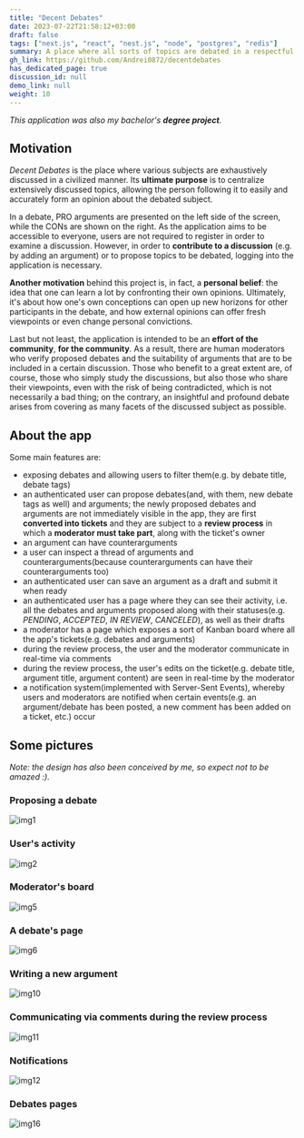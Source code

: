 ```yaml
---
title: "Decent Debates"
date: 2023-07-22T21:58:12+03:00
draft: false
tags: ["next.js", "react", "nest.js", "node", "postgres", "redis"]
summary: A place where all sorts of topics are debated in a respectful and constructive manner.
gh_link: https://github.com/Andrei0872/decentdebates
has_dedicated_page: true
discussion_id: null
demo_link: null
weight: 10
---
```


_This application was also my bachelor's **degree project**._

## Motivation

_Decent Debates_ is the place where various subjects are exhaustively discussed in a civilized manner. Its **ultimate purpose** is to centralize extensively discussed topics, allowing the person following it to easily and accurately form an opinion about the debated subject.

In a debate, PRO arguments are presented on the left side of the screen, while the CONs are shown on the right. As the application aims to be accessible to everyone, users are not required to register in order to examine a discussion. However, in order to **contribute to a discussion** (e.g. by adding an argument) or to propose topics to be debated, logging into the application is necessary.

**Another motivation** behind this project is, in fact, a **personal belief**: the idea that one can learn a lot by confronting their own opinions. Ultimately, it's about how one's own conceptions can open up new horizons for other participants in the debate, and how external opinions can offer fresh viewpoints or even change personal convictions.

Last but not least, the application is intended to be an **effort of the community**, **for the community**. As a result, there are human moderators who verify proposed debates and the suitability of arguments that are to be included in a certain discussion. Those who benefit to a great extent are, of course, those who simply study the discussions, but also those who share their viewpoints, even with the risk of being contradicted, which is not necessarily a bad thing; on the contrary, an insightful and profound debate arises from covering as many facets of the discussed subject as possible.

## About the app

Some main features are:

* exposing debates and allowing users to filter them(e.g. by debate title, debate tags)
* an authenticated user can propose debates(and, with them, new debate tags as well) and arguments; the newly proposed debates and arguments are not immediately visible in the app, they are first **converted into tickets** and they are subject to a **review process** in which a **moderator must take part**, along with the ticket's owner
* an argument can have counterarguments
* a user can inspect a thread of arguments and counterarguments(because counterarguments can have their counterarguments too)
* an authenticated user can save an argument as a draft and submit it when ready
* an authenticated user has a page where they can see their activity, i.e. all the debates and arguments proposed along with their statuses(e.g. *PENDING*, *ACCEPTED*, *IN REVIEW*, *CANCELED*), as well as their drafts
* a moderator has a page which exposes a sort of Kanban board where all the app's tickets(e.g. debates and arguments)
* during the review process, the user and the moderator communicate in real-time via comments
* during the review process, the user's edits on the ticket(e.g. debate title, argument title, argument content) are seen in real-time by the moderator
* a notification system(implemented with Server-Sent Events), whereby users and moderators are notified when certain events(e.g. an argument/debate has been posted, a new comment has been added on a ticket, etc.) occur

## Some pictures

*Note: the design has also been conceived by me, so expect not to be amazed :).*

### Proposing a debate

![img1](images/image1.png)

### User's activity

![img2](images/image2.png)

### Moderator's board

![img5](images/image5.png)

### A debate's page

![img6](images/image6.png)

### Writing a new argument

![img10](images/image10.png)

### Communicating via comments during the review process

![img11](images/image11.png)

### Notifications

![img12](images/image12.png)

### Debates pages

![img16](images/image16.png)